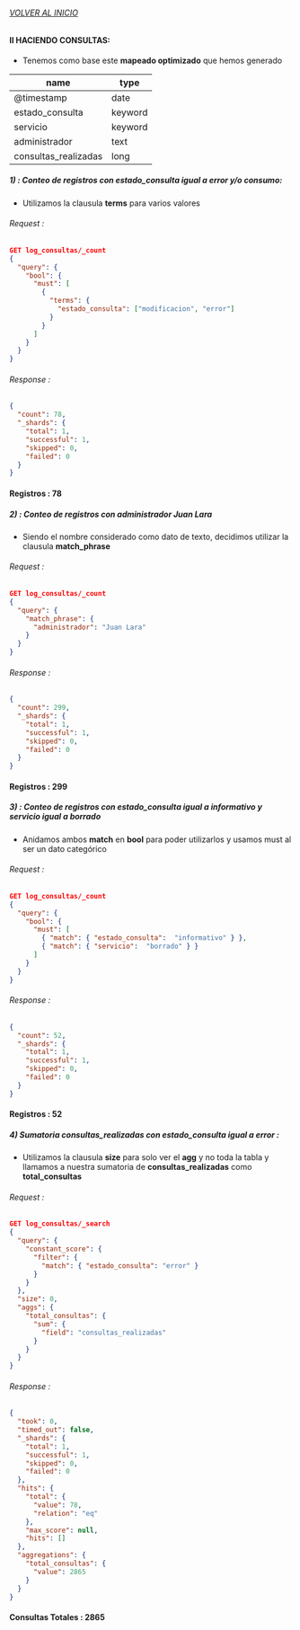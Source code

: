 
###### [VOLVER AL INICIO](https://github.com/cell-framework-project/sps-elastic-search-exam)

#### II HACIENDO CONSULTAS:

- Tenemos como base este **mapeado optimizado** que hemos generado

| name                 | type    | 
|----------------------|---------|
| @timestamp           | date    |
| estado_consulta      | keyword |
| servicio             | keyword |
| administrador        | text    |
| consultas_realizadas | long    |

##### 1) : Conteo de registros con **estado_consulta** igual a error y/o consumo:

- Utilizamos la clausula **terms** para varios valores

###### Request :

```json
GET log_consultas/_count
{
  "query": {
    "bool": {
      "must": [
        {
          "terms": {
            "estado_consulta": ["modificacion", "error"]
          }
        }
      ]
    }
  }
}
```
###### Response :

```json
{
  "count": 78,
  "_shards": {
    "total": 1,
    "successful": 1,
    "skipped": 0,
    "failed": 0
  }
}
```

#### Registros : 78


##### 2) : Conteo de registros con **administrador**  **Juan Lara**

- Siendo el nombre considerado como dato de texto, decidimos utilizar la clausula **match_phrase**

###### Request :

```json
GET log_consultas/_count
{
  "query": {
    "match_phrase": {
      "administrador": "Juan Lara"
    }
  }
}
```

###### Response :

```json
{
  "count": 299,
  "_shards": {
    "total": 1,
    "successful": 1,
    "skipped": 0,
    "failed": 0
  }
}
```

#### Registros : 299


##### 3) : Conteo de registros con **estado_consulta** igual a **informativo** y **servicio** igual a **borrado**

- Anidamos ambos **match** en **bool** para poder utilizarlos y usamos must al ser un dato categórico

###### Request :

```json
GET log_consultas/_count
{
  "query": {
    "bool": {
      "must": [
        { "match": { "estado_consulta":  "informativo" } },
        { "match": { "servicio":  "borrado" } }
      ]
    }
  }
}
```
###### Response :

```json
{
  "count": 52,
  "_shards": {
    "total": 1,
    "successful": 1,
    "skipped": 0,
    "failed": 0
  }
}
```

#### Registros : 52


##### 4) Sumatoria **consultas_realizadas** con **estado_consulta** igual a error  :

- Utilizamos la clausula **size** para solo ver el **agg** y no toda la tabla y llamamos a nuestra sumatoria de **consultas_realizadas**  como **total_consultas**

###### Request :

```json
GET log_consultas/_search
{
  "query": {
    "constant_score": {
      "filter": {
        "match": { "estado_consulta": "error" }
      }
    }
  },
  "size": 0,
  "aggs": {
    "total_consultas": {
      "sum": {
        "field": "consultas_realizadas"
      }
    }
  }
}
```

###### Response :

```json
{
  "took": 0,
  "timed_out": false,
  "_shards": {
    "total": 1,
    "successful": 1,
    "skipped": 0,
    "failed": 0
  },
  "hits": {
    "total": {
      "value": 78,
      "relation": "eq"
    },
    "max_score": null,
    "hits": []
  },
  "aggregations": {
    "total_consultas": {
      "value": 2865
    }
  }
}
```

#### Consultas Totales : 2865